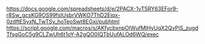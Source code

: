 https://docs.google.com/spreadsheets/d/e/2PACX-1vT5RY63EFor9-r8Sw_gcsKG9OS99fsIUsbrVWKO7ThD2Ejqx-0zdftESyxN_TwTSy_hoTeoSwt8EGxi/pubhtml
https://script.google.com/macros/s/AKfycbxnpOlWufMlHyUqX2QvPjS_zugdTfsgGoC5g9CLZwUh6t1oY-A2gQO0IQTbUufALOd6WQ/exec

